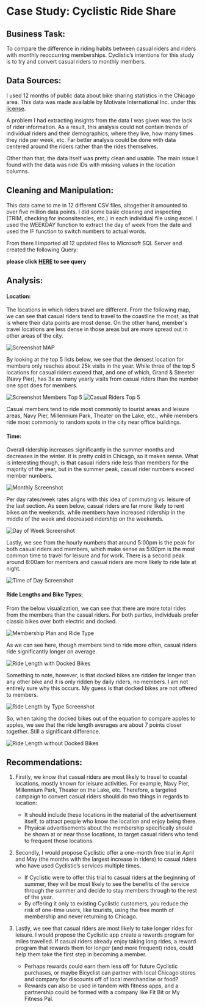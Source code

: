# Case Study: Cyclistic Ride Share

## Business Task:
	
  To compare the difference in riding habits between casual riders and riders with monthly reoccurring memberships. Cyclistic’s intentions for this study is to try and convert casual riders to monthly members.

## Data Sources:
	
  I used 12 months of public data about bike sharing statistics in the Chicago area. This data was made available by Motivate International Inc. under this [license](https://ride.divvybikes.com/data-license-agreement).
  
 A problem I had extracting insights from the data I was given was the lack of rider information. As a result, this analysis could not contain trends of individual riders and their demographics, where they live, how many times they ride per week, etc. Far better analysis could be done with data centered around the riders rather than the rides themselves.
 
 Other than that, the data itself was pretty clean and usable. The main issue I found with the data was ride IDs with missing values in the location columns.

## Cleaning and Manipulation:
	
  This data came to me in 12 different CSV files, altogether it amounted to over five million data points. I did some basic cleaning and inspecting (TRIM, checking for inconsitencies, etc.) in each individual file using excel. I used the WEEKDAY function to extract the day of week from the date and used the IF function to switch numbers to actual words.
	
  From there I imported all 12 updated files to Microsoft SQL Server and created the following Query:
  
  **please click [HERE](https://github.com/jordan-elliott21/Cyclistic-Case-Study/blob/main/Fullyear_cleaned_tripquery.sql) to see query**
  
  ## Analysis:
	
  #### Location:
	 
  The locations in which riders travel are different. From the following map, we can see that casual riders tend to travel to the coastline the most, as that is where their data points are most dense. On the other hand, member's travel locations are less dense in those areas but are more spread out in other areas of the city.
  
  ![Screenshot MAP](https://user-images.githubusercontent.com/99245093/152954776-9fe0023c-8275-491c-a910-77dec63d276a.png)
  
  By looking at the top 5 lists below, we see that the densest location for members only reaches about 25k visits in the year. While three of the top 5 locations for casual riders exceed that, and one of which, Grand & Streeter (Navy Pier), has 3x as many yearly visits from casual riders than the number one spot does for members.
	
![Screenshot Members Top 5](https://user-images.githubusercontent.com/99245093/152964566-b736c3df-c5f7-4428-8b7e-e14751ff0da7.png)
![Casual Riders Top 5](https://user-images.githubusercontent.com/99245093/152964582-6a95c79e-98fe-46a3-902b-83db02889563.png)

  Casual members tend to ride most commonly to tourist areas and leisure areas, Navy Pier, Millennium Park, Theater on the Lake, etc., while members ride most commonly to random spots in the city near office buildings.
	
  #### Time:
	
  Overall ridership increases significantly in the summer months and decreases in the winter. It is pretty cold in Chicago, so it makes sense. What is interesting though, is that casual riders ride less than members for the majority of the year, but in the summer peak, casual rider numbers exceed member numbers.
  
![Monthly Screenshot](https://user-images.githubusercontent.com/99245093/152966373-3fffb32f-248d-435e-b53f-040c0b57883f.png)
  
Per day rates/week rates aligns with this idea of commuting vs. leisure of the last section. As seen below, casual riders are far more likely to rent bikes on the weekends, while members have increased ridership in the middle of the week and decreased ridership on the weekends.

![Day of Week Screenshot](https://user-images.githubusercontent.com/99245093/152967882-dad15b7e-fddd-47cf-8c39-09442e068657.png)

Lastly, we see from the hourly numbers that around 5:00pm is the peak for both casual riders and members, which make sense as 5:00pm is the most common time to travel for leisure and for work. There is a second peak around 8:00am for members and casual riders are more likely to ride late at night.

![Time of Day Screenshot](https://user-images.githubusercontent.com/99245093/152967947-87789db1-3bae-49bd-b851-3fdab4670ee7.png)

#### Ride Lengths and Bike Types:
	
  From the below visualization, we can see that there are more total rides from the members than the casual riders. For both parties, individuals prefer classic bikes over both electric and docked.
  
  ![Membership Plan and Ride Type](https://user-images.githubusercontent.com/99245093/152970029-e5e2a360-f232-4141-b2e7-05b232094b2b.png)
  
  As we can see here, though members tend to ride more often, casual riders ride significantly longer on average. 
  
  ![Ride Length with Docked Bikes](https://user-images.githubusercontent.com/99245093/152970117-d56e59fe-c580-4378-96a3-0e146ab93b02.png)
  
  Something to note, however, is that docked bikes are ridden far longer than any other bike and it is only ridden by daily riders, no members.  I am not entirely sure why this occurs. My guess is that docked bikes are not offered to members.
  
  ![Ride Length by Type Screenshot](https://user-images.githubusercontent.com/99245093/152970097-20b7324f-59e2-491c-9493-279b618384f3.png)
  
  So, when taking the docked bikes out of the equation to compare apples to apples, we see that the ride length averages are about 7 points closer together. Still a significant difference.
  
  ![Ride Length without Docked Bikes](https://user-images.githubusercontent.com/99245093/152970142-042f750a-bd74-4613-a360-ca12c05b7447.png)

## Recommendations:
1.	Firstly, we know that casual riders are most likely to travel to coastal locations, mostly known for leisure activities. For example, Navy Pier, Millennium Park, Theater on the Lake, etc. Therefore, a targeted campaign to convert casual riders should do two things in regards to location: 
     - It should include these locations in the material of the advertisement itself, to attract people who know the location and enjoy being there. 
     - Physical advertisements about the membership specifically should be shown at or near those locations, to target casual riders who tend to frequent those locations.

2.	Secondly, I would propose Cyclistic offer a one-month free trial in April and May (the months with the largest increase in riders) to casual riders who have used Cyclistic’s services multiple times. 
    - If Cyclistic were to offer this trial to casual riders at the beginning of summer, they will be most likely to see the benefits of the service through the summer and decide to stay members through to the rest of the year. 
    - By offering it only to existing Cyclistic customers, you reduce the risk of one-time users, like tourists, using the free month of membership and never returning to Chicago.

3.	Lastly, we see that casual riders are most likely to take longer rides for leisure. I would propose the Cyclistic app create a rewards program for miles travelled. If casual riders already enjoy taking long rides, a reward program that rewards them for longer (and more frequent) rides, could help them take the first step in becoming a member.
    - Perhaps rewards could earn them less off for future Cyclistic purchases, or maybe Bicyclist can partner with local Chicago stores and company for discounts off of local merchandise or food?
    - Rewards can also be used in tandem with fitness apps, and a partnership could be formed with a company like Fit Bit or My Fitness Pal.
